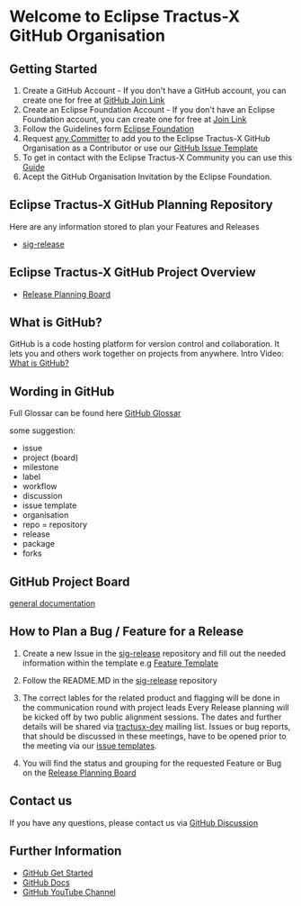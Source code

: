# Welcome to Eclipse Tractus-X GitHub Organisation

## Getting Started
1. Create a GitHub Account - If you don't have a GitHub account, you can create one for free at [GitHub Join Link](https://github.com/join)
2. Create an Eclipse Foundation Account - If you don't have an Eclipse Foundation account, you can create one for free at [Join Link](https://accounts.eclipse.org/user/register)
3. Follow the Guidelines form [Eclipse Foundation](https://eclipse-tractusx.github.io/docs/oss/getting-started)
4. Request [any Committer](https://projects.eclipse.org/projects/automotive.tractusx/who) to add you to the Eclipse Tractus-X GitHub Organisation as a Contributor or use our [GitHub Issue Template](https://github.com/eclipse-tractusx/sig-infra/issues/new?assignees=&labels=support&projects=&template=support-add-project-contributor.md&title=New+Tractus-X+project+contributor)
5. To get in contact with the Eclipse Tractus-X Community you can use this [Guide](https://eclipse-tractusx.github.io/community)
6. Acept the GitHub Organisation Invitation by the Eclipse Foundation.

## Eclipse Tractus-X GitHub Planning Repository

Here are any information stored to plan your Features and Releases

- [sig-release](https://github.com/eclipse-tractusx/sig-release)

## Eclipse Tractus-X GitHub Project Overview

- [Release Planning Board](https://github.com/orgs/eclipse-tractusx/projects/26)

## What is GitHub?

GitHub is a code hosting platform for version control and collaboration. It lets you and others work together on projects from anywhere.
Intro Video: [What is GitHub?](https://www.youtube.com/watch?v=w3jLJU7DT5E)

## Wording in GitHub

Full Glossar can be found here [GitHub Glossar](https://docs.github.com/en/github/getting-started-with-github/github-glossary)

some suggestion:
* issue
* project (board)
* milestone
* label
* workflow
* discussion
* issue template
* organisation
* repo = repository
* release
* package
* forks

## GitHub Project Board

[general documentation](https://docs.github.com/en/issues/planning-and-tracking-with-projects/learning-about-projects/about-projects)

## How to Plan a Bug / Feature for a Release

1. Create a new Issue in the [sig-release](https://github.com/eclipse-tractusx/sig-release/issues/new/choose) repository and fill out the needed information within the template e.g [Feature Template](https://github.com/eclipse-tractusx/sig-release/issues/new?assignees=&labels=&projects=&template=feature_template.md)

2. Follow the README.MD in the [sig-release](https://github.com/eclipse-tractusx/sig-release#the-planning-and-roadmap-process) repository
3. The correct lables for the related product and flagging will be done in the communication round with project leads Every Release planning will be kicked off by two public alignment sessions. The dates and further details will be shared via [tractusx-dev](https://accounts.eclipse.org/mailing-list/tractusx-dev) mailing list. Issues or bug reports, that should be discussed in these meetings, have to be opened prior to the meeting via our [issue templates](https://github.com/eclipse-tractusx/sig-project-management/issues/new/choose).

4. You will find the status and grouping for the requested Feature or Bug on the [Release Planning Board](https://github.com/orgs/eclipse-tractusx/projects/26)

## Contact us

If you have any questions, please contact us via [GitHub Discussion](https://github.com/eclipse-tractusx/sig-release/discussions/25)

## Further Information

* [GitHub Get Started](https://docs.github.com/en/get-started)
* [GitHub Docs](https://docs.github.com/en)
* [GitHub YouTube Channel](https://www.youtube.com/github)
